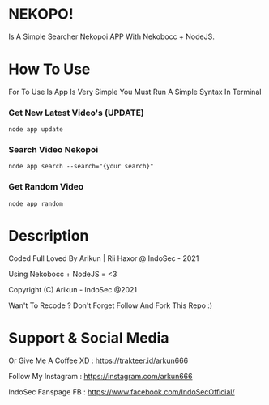 
# NEKOPO!
Is A Simple Searcher Nekopoi APP With Nekobocc + NodeJS.

# How To Use
For To Use Is App Is Very Simple You Must Run A Simple Syntax In Terminal

### Get New Latest Video's (UPDATE)
```
node app update
```

### Search Video Nekopoi 
``` 
node app search --search="{your search}"
```

### Get Random Video 
``` 
node app random
```

# Description 
Coded Full Loved By Arikun | Rii Haxor @ IndoSec - 2021

Using Nekobocc + NodeJS = <3 

Copyright (C) Arikun - IndoSec @2021

Wan't To Recode ? Don't Forget Follow And Fork This Repo :)

# Support & Social Media
Or Give Me A Coffee XD : https://trakteer.id/arkun666

Follow My Instagram    : https://instagram.com/arkun666 

IndoSec Fanspage FB    : https://www.facebook.com/IndoSecOfficial/
    
